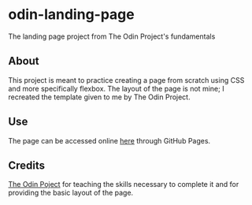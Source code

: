 # odin-landing-page
The landing page project from The Odin Project's fundamentals

## About
This project is meant to practice creating a page from scratch using CSS and more specifically flexbox. The layout of the page is not mine; I recreated the template given to me by The Odin Project.

## Use
The page can be accessed online [here](https://DAlexFunk.github.io/odin-landing-page) through GitHub Pages.

## Credits
[The Odin Poject](https://www.theodinproject.com) for teaching the skills necessary to complete it and for providing the basic layout of the page.
